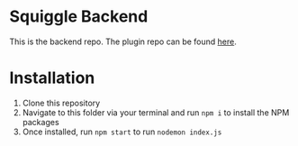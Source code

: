 # Squiggle Backend

This is the backend repo. The plugin repo can be found [here](https://github.com/Ennnm/squiggle).

# Installation

1. Clone this repository
2. Navigate to this folder via your terminal and run ```npm i``` to install the NPM packages
3. Once installed, run `npm start` to run `nodemon index.js`



